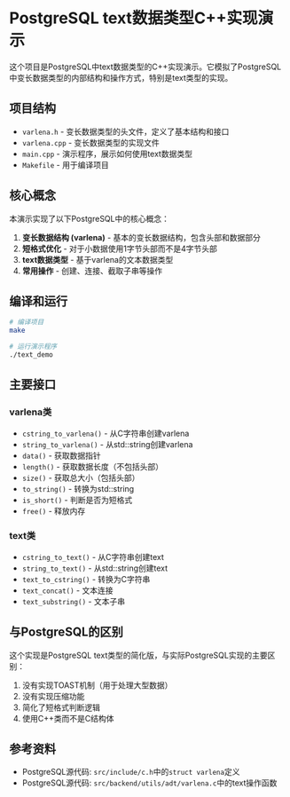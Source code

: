 # PostgreSQL text数据类型C++实现演示

这个项目是PostgreSQL中text数据类型的C++实现演示。它模拟了PostgreSQL中变长数据类型的内部结构和操作方式，特别是text类型的实现。

## 项目结构

- `varlena.h` - 变长数据类型的头文件，定义了基本结构和接口
- `varlena.cpp` - 变长数据类型的实现文件
- `main.cpp` - 演示程序，展示如何使用text数据类型
- `Makefile` - 用于编译项目

## 核心概念

本演示实现了以下PostgreSQL中的核心概念：

1. **变长数据结构 (varlena)** - 基本的变长数据结构，包含头部和数据部分
2. **短格式优化** - 对于小数据使用1字节头部而不是4字节头部
3. **text数据类型** - 基于varlena的文本数据类型
4. **常用操作** - 创建、连接、截取子串等操作

## 编译和运行

```bash
# 编译项目
make

# 运行演示程序
./text_demo
```

## 主要接口

### varlena类

- `cstring_to_varlena()` - 从C字符串创建varlena
- `string_to_varlena()` - 从std::string创建varlena
- `data()` - 获取数据指针
- `length()` - 获取数据长度（不包括头部）
- `size()` - 获取总大小（包括头部）
- `to_string()` - 转换为std::string
- `is_short()` - 判断是否为短格式
- `free()` - 释放内存

### text类

- `cstring_to_text()` - 从C字符串创建text
- `string_to_text()` - 从std::string创建text
- `text_to_cstring()` - 转换为C字符串
- `text_concat()` - 文本连接
- `text_substring()` - 文本子串

## 与PostgreSQL的区别

这个实现是PostgreSQL text类型的简化版，与实际PostgreSQL实现的主要区别：

1. 没有实现TOAST机制（用于处理大型数据）
2. 没有实现压缩功能
3. 简化了短格式判断逻辑
4. 使用C++类而不是C结构体

## 参考资料

- PostgreSQL源代码: `src/include/c.h`中的`struct varlena`定义
- PostgreSQL源代码: `src/backend/utils/adt/varlena.c`中的text操作函数
